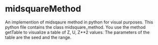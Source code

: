 # midsquareMethod
An implemention of midsqaure method in python for visual purposes.
This python file contains the class midsquare_method. 
You use the method getTable to visualize a table of Z, U, Z**2 values.
The parameters of the table are the seed and the range.
